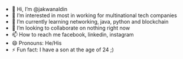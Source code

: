 - 👋 Hi, I’m @jakwanaldin
- 👀 I’m interested in most in working for multinational tech companies 
- 🌱 I’m currently learning networking, java, python and blockchain
- 💞️ I’m looking to collaborate on nothing right now
- 📫 How to reach me facebook, linkedin, instagram 
- 😄 Pronouns: He/His
- ⚡ Fun fact: I have a son at the age of 24 ;)

<!---
jakwanaldin/jakwanaldin is a ✨ special ✨ repository because its `README.md` (this file) appears on your GitHub profile.
You can click the Preview link to take a look at your changes.
--->
